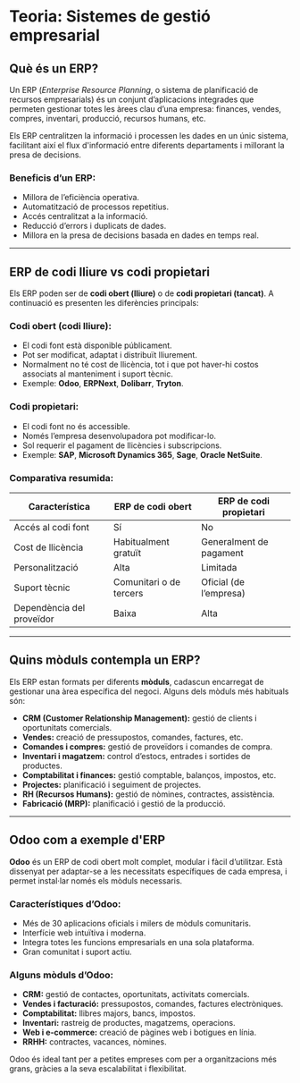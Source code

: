 # Teoria: Sistemes de gestió empresarial

## Què és un ERP?

Un ERP (*Enterprise Resource Planning*, o sistema de planificació de recursos empresarials) és un conjunt d’aplicacions integrades que permeten gestionar totes les àrees clau d’una empresa: finances, vendes, compres, inventari, producció, recursos humans, etc.

Els ERP centralitzen la informació i processen les dades en un únic sistema, facilitant així el flux d'informació entre diferents departaments i millorant la presa de decisions.

### Beneficis d’un ERP:
- Millora de l’eficiència operativa.
- Automatització de processos repetitius.
- Accés centralitzat a la informació.
- Reducció d’errors i duplicats de dades.
- Millora en la presa de decisions basada en dades en temps real.

---

## ERP de codi lliure vs codi propietari

Els ERP poden ser de **codi obert (lliure)** o de **codi propietari (tancat)**. A continuació es presenten les diferències principals:

### Codi obert (codi lliure):
- El codi font està disponible públicament.
- Pot ser modificat, adaptat i distribuït lliurement.
- Normalment no té cost de llicència, tot i que pot haver-hi costos associats al manteniment i suport tècnic.
- Exemple: **Odoo**, **ERPNext**, **Dolibarr**, **Tryton**.

### Codi propietari:
- El codi font no és accessible.
- Només l’empresa desenvolupadora pot modificar-lo.
- Sol requerir el pagament de llicències i subscripcions.
- Exemple: **SAP**, **Microsoft Dynamics 365**, **Sage**, **Oracle NetSuite**.

### Comparativa resumida:

| Característica         | ERP de codi obert        | ERP de codi propietari    |
|------------------------|--------------------------|----------------------------|
| Accés al codi font     | Sí                       | No                         |
| Cost de llicència      | Habitualment gratuït     | Generalment de pagament   |
| Personalització        | Alta                     | Limitada                  |
| Suport tècnic          | Comunitari o de tercers  | Oficial (de l’empresa)    |
| Dependència del proveïdor | Baixa                  | Alta                       |

---

## Quins mòduls contempla un ERP?

Els ERP estan formats per diferents **mòduls**, cadascun encarregat de gestionar una àrea específica del negoci. Alguns dels mòduls més habituals són:

- **CRM (Customer Relationship Management):** gestió de clients i oportunitats comercials.
- **Vendes:** creació de pressupostos, comandes, factures, etc.
- **Comandes i compres:** gestió de proveïdors i comandes de compra.
- **Inventari i magatzem:** control d’estocs, entrades i sortides de productes.
- **Comptabilitat i finances:** gestió comptable, balanços, impostos, etc.
- **Projectes:** planificació i seguiment de projectes.
- **RH (Recursos Humans):** gestió de nòmines, contractes, assistència.
- **Fabricació (MRP):** planificació i gestió de la producció.

---

## Odoo com a exemple d'ERP

**Odoo** és un ERP de codi obert molt complet, modular i fàcil d’utilitzar. Està dissenyat per adaptar-se a les necessitats específiques de cada empresa, i permet instal·lar només els mòduls necessaris.

### Característiques d’Odoo:
- Més de 30 aplicacions oficials i milers de mòduls comunitaris.
- Interfície web intuïtiva i moderna.
- Integra totes les funcions empresarials en una sola plataforma.
- Gran comunitat i suport actiu.

### Alguns mòduls d’Odoo:
- **CRM:** gestió de contactes, oportunitats, activitats comercials.
- **Vendes i facturació:** pressupostos, comandes, factures electròniques.
- **Comptabilitat:** llibres majors, bancs, impostos.
- **Inventari:** rastreig de productes, magatzems, operacions.
- **Web i e-commerce:** creació de pàgines web i botigues en línia.
- **RRHH:** contractes, vacances, nòmines.

Odoo és ideal tant per a petites empreses com per a organitzacions més grans, gràcies a la seva escalabilitat i flexibilitat.

